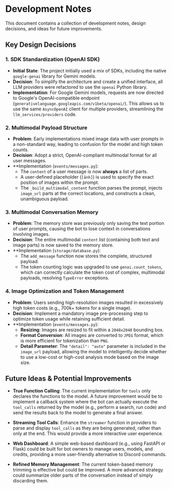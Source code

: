 # Development Notes

This document contains a collection of development notes, design decisions, and ideas for future improvements.

## Key Design Decisions

### 1. SDK Standardization (OpenAI SDK)

-   **Initial State**: The project initially used a mix of SDKs, including the native `google-genai` library for Gemini models.
-   **Decision**: To simplify the architecture and create a unified interface, all LLM providers were refactored to use the `openai` Python library.
-   **Implementation**: For Google Gemini models, requests are now directed to Google's OpenAI-compatible endpoint (`generativelanguage.googleapis.com/v1beta/openai/`). This allows us to use the same `AsyncOpenAI` client for multiple providers, streamlining the `llm_services/providers` code.

### 2. Multimodal Payload Structure

-   **Problem**: Early implementations mixed image data with user prompts in a non-standard way, leading to confusion for the model and high token counts.
-   **Decision**: Adopt a strict, OpenAI-compliant multimodal format for all user messages.
-   **Implementation (`events/messages.py`):
    -   The `content` of a user message is now **always** a list of parts.
    -   A user-defined placeholder (`[ảnh]`) is used to specify the exact position of images within the prompt.
    -   The `_build_multimodal_content` function parses the prompt, injects `image_url` parts at the correct locations, and constructs a clean, unambiguous payload.

### 3. Multimodal Conversation Memory

-   **Problem**: The memory store was previously only saving the text portion of user prompts, causing the bot to lose context in conversations involving images.
-   **Decision**: The entire multimodal `content` list (containing both text and image parts) is now saved to the memory store.
-   **Implementation (`storage/database.py`):
    -   The `add_message` function now stores the complete, structured payload.
    -   The token counting logic was upgraded to use `genai.count_tokens`, which can correctly calculate the token cost of complex, multimodal payloads, resolving `TypeError` exceptions.

### 4. Image Optimization and Token Management

-   **Problem**: Users sending high-resolution images resulted in excessively high token costs (e.g., 700k+ tokens for a single image).
-   **Decision**: Implement a mandatory image pre-processing step to optimize token usage while retaining sufficient detail.
-   **Implementation (`events/messages.py`):
    -   **Resizing**: Images are resized to fit within a `2048x2048` bounding box.
    -   **Format Conversion**: All images are converted to `JPEG` format, which is more efficient for tokenization than `PNG`.
    -   **Detail Parameter**: The `"detail": "auto"` parameter is included in the `image_url` payload, allowing the model to intelligently decide whether to use a low-cost or high-cost analysis mode based on the image size.

## Future Ideas & Potential Improvements

-   **True Function Calling**: The current implementation for `tools` only declares the functions to the model. A future improvement would be to implement a callback system where the bot can actually execute the `tool_calls` returned by the model (e.g., perform a search, run code) and send the results back to the model to generate a final answer.

-   **Streaming Tool Calls**: Enhance the `streamer` function in providers to parse and display `tool_calls` as they are being generated, rather than only at the end. This would provide a more interactive user experience.

-   **Web Dashboard**: A simple web-based dashboard (e.g., using FastAPI or Flask) could be built for bot owners to manage users, models, and credits, providing a more user-friendly alternative to Discord commands.

-   **Refined Memory Management**: The current token-based memory trimming is effective but could be improved. A more advanced strategy could summarize older parts of the conversation instead of simply discarding them.
